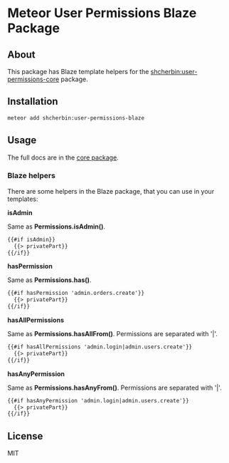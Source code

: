 # Meteor User Permissions Blaze Package

## About

This package has Blaze template helpers for the [shcherbin:user-permissions-core](https://atmospherejs.com/shcherbin/user-permissions-core) package.

## Installation

```sh
meteor add shcherbin:user-permissions-blaze
```

## Usage

The full docs are in the [core package](https://atmospherejs.com/shcherbin/user-permissions-core).

### Blaze helpers

There are some helpers in the Blaze package, that you can use in your templates:

**isAdmin**

Same as **Permissions.isAdmin()**.

```html
{{#if isAdmin}}
  {{> privatePart}}
{{/if}}
```

**hasPermission**

Same as **Permissions.has()**.

```html
{{#if hasPermission 'admin.orders.create'}}
  {{> privatePart}}
{{/if}}
```

**hasAllPermissions**

Same as **Permissions.hasAllFrom()**. Permissions are separated with '|'.

```html
{{#if hasAllPermissions 'admin.login|admin.users.create'}}
  {{> privatePart}}
{{/if}}
```

**hasAnyPermission**

Same as **Permissions.hasAnyFrom()**. Permissions are separated with '|'.

```html
{{#if hasAnyPermission 'admin.login|admin.users.create'}}
  {{> privatePart}}
{{/if}}
```

## License

MIT